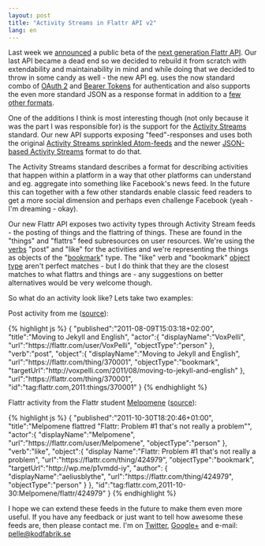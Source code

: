```yaml
---
layout: post
title: "Activity Streams in Flattr API v2"
lang: en
---
```

Last week we [announced](http://blog.flattr.net/2011/10/api-v2-beta-out-whats-changed/) a public beta of the [next generation Flattr API](https://developers.flattr.net/v2/). Our last API became a dead end so we decided to rebuild it from scratch with extendability and maintainability in mind and while doing that we decided to throw in some candy as well - the new API eg. uses the now standard combo of [OAuth 2](http://tools.ietf.org/html/draft-ietf-oauth-v2) and [Bearer Tokens](http://tools.ietf.org/html/draft-ietf-oauth-v2-bearer) for authentication and also supports the even more standard JSON as a response format in addition to a [few other formats](https://developers.flattr.net/v2/#formats).

One of the additions I think is most interesting though (not only because it was the part I was responsible for) is the support for the [Activity Streams](http://activitystrea.ms/) standard. Our new API supports exposing "feed"-responses and uses both the original [Activity Streams sprinkled Atom-feeds](http://activitystrea.ms/specs/atom/1.0/) and the newer [JSON-based Activity Streams](http://activitystrea.ms/specs/json/1.0/) format to do that.

The Activity Streams standard describes a format for describing activities that happen within a platform in a way that other platforms can understand and eg. aggregate into something like Facebook's news feed. In the future this can together with a few other standards enable classic feed readers to get a more social dimension and perhaps even challenge Facebook (yeah - I'm dreaming - okay).

Our new Flattr API exposes two activity types through Activity Stream feeds - the posting of things and the flattring of things. These are found in the "things" and "flattrs" feed subresources on user resources. We're using the [verbs](http://activitystrea.ms/registry/verbs/) "post" and "like" for the activities and we're representing the things as objects of the "[bookmark](http://activitystrea.ms/head/activity-schema.html#bookmark)" type. The "like" verb and "bookmark" [object type](http://activitystrea.ms/registry/object_types/) aren't perfect matches - but I do think that they are the closest matches to what flattrs and things are - any suggestions on better alternatives would be very welcome though.

So what do an activity look like? Lets take two examples:

Post activity from me ([source](https://api.flattr.com/rest/v2/users/voxpelli/things.as)):

{% highlight js %}
{
  "published":"2011-08-09T15:03:18+02:00",
  "title":"Moving to Jekyll and English",
  "actor":{
    "displayName":"VoxPelli",
    "url":"https:\/\/flattr.com\/user\/VoxPelli",
    "objectType":"person"
  },
  "verb":"post",
  "object":{
    "displayName":"Moving to Jekyll and English",
    "url":"https:\/\/flattr.com\/thing\/370001",
    "objectType":"bookmark",
    "targetUrl":"http:\/\/voxpelli.com\/2011\/08\/moving-to-jekyll-and-english"
  },
  "url":"https:\/\/flattr.com\/thing\/370001",
  "id":"tag:flattr.com,2011:things\/370001"
}
{% endhighlight %}

Flattr activity from the Flattr student [Melpomene](https://flattr.com/profile/Melpomene) ([source](https://api.flattr.com/rest/v2/users/melpomene/flattrs.as)):

{% highlight js %}
{
  "published":"2011-10-30T18:20:46+01:00",
  "title":"Melpomene flattred \"Flattr: Problem #1 that's not really a problem\"",
  "actor":{
    "displayName":"Melpomene",
    "url":"https:\/\/flattr.com\/user\/Melpomene",
    "objectType":"person"
  },
  "verb":"like",
  "object":{
    "display Name":"Flattr: Problem #1 that's not really a problem",
    "url":"https:\/\/flattr.com\/thing\/424979",
    "objectType":"bookmark",
    "targetUrl":"http:\/\/wp.me\/p1vmdd-iy",
    "author":
    {
      "displayName":"aeliusblythe",
      "url":"https:\/\/flattr.com\/thing\/424979",
      "objectType":"person"
    }
  },
  "id":"tag:flattr.com,2011-10-30:Melpomene\/flattr\/424979"
}
{% endhighlight %}

I hope we can extend these feeds in the future to make them even more useful. If you have any feedback or just want to tell how awesome these feeds are, then please contact me. I'm on [Twitter](http://twitter.com/voxpelli), [Google+](https://plus.google.com/114892733479367518317) and e-mail: [pelle@kodfabrik.se](mailto:pelle@kodfabrik.se)